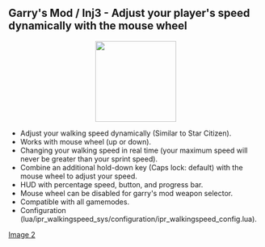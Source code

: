 Garry's Mod / Inj3 - Adjust your player's speed dynamically with the mouse wheel
-------
<p align="center">
   <img width="160" src="https://i.imgur.com/j0hO8rg.gif" alt="">
</p>

- Adjust your walking speed dynamically (Similar to Star Citizen).
- Works with mouse wheel (up or down).
- Changing your walking speed in real time (your maximum speed will never be greater than your sprint speed).
- Combine an additional hold-down key (Caps lock: default) with the mouse wheel to adjust your speed.
- HUD with percentage speed, button, and progress bar.
- Mouse wheel can be disabled for garry's mod weapon selector.
- Compatible with all gamemodes.
- Configuration (lua/ipr_walkingspeed_sys/configuration/ipr_walkingspeed_config.lua).

[Image 2](https://imgur.com/HFc93nB)
